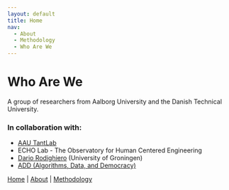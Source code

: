 ```yaml
---
layout: default
title: Home
nav: 
  - About
  - Methodology
  - Who Are We
---
```


# Who Are We

A group of researchers from Aalborg University and the Danish Technical University.

### In collaboration with:

- [AAU TantLab](https://www.en.culture.aau.dk/research/research-groups/tantlab)
- ECHO Lab - The Observatory for Human Centered Engineering
- [Dario Rodighiero](https://dariorodighiero.com) (University of Groningen)
- [ADD (Algorithms, Data, and Democracy)](https://algorithms.dk)

[Home](index.md) | [About](about.md) | [Methodology](methodology.md)
